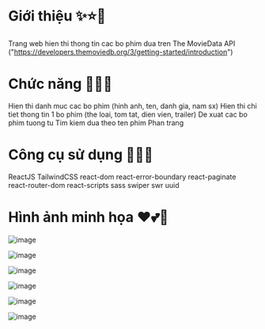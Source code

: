 # Giới thiệu ✨⭐🌟

Trang web hien thi thong tin cac bo phim dua tren The MovieData API ("https://developers.themoviedb.org/3/getting-started/introduction")

# Chức năng 🌈🔥💧

Hien thi danh muc cac bo phim (hinh anh, ten, danh gia, nam sx)
Hien thi chi tiet thong tin 1 bo phim (the loai, tom tat, dien vien, trailer)
De xuat cac bo phim tuong tu
Tim kiem dua theo ten phim
Phan trang

# Công cụ sử dụng 🎊🎉🎆

ReactJS
TailwindCSS
react-dom
react-error-boundary
react-paginate
react-router-dom
react-scripts
sass
swiper
swr
uuid

# Hình ảnh minh họa ❤💕💖

![image](https://user-images.githubusercontent.com/67638759/179026622-f2f3c982-ef86-4479-99fa-0f7beed6e3b4.png)

![image](https://user-images.githubusercontent.com/67638759/179026686-5b434018-1f59-40ad-8535-78a93402a7c3.png)

![image](https://user-images.githubusercontent.com/67638759/179026816-dc6a4de3-df4c-472a-802c-e829052d8f05.png)

![image](https://user-images.githubusercontent.com/67638759/179026864-0ca72883-477a-49e0-b6bb-26d8bc31237e.png)

![image](https://user-images.githubusercontent.com/67638759/179026911-1a59af6d-746f-4867-9f2c-015126f70ba2.png)

![image](https://user-images.githubusercontent.com/67638759/179026976-39198877-c213-48d0-ae23-8971a63fb473.png)

